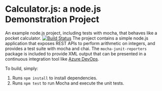 Calculator.js: a node.js Demonstration Project
==============================================
An example node.js project, including tests with mocha, that behaves like
a pocket calculator.
[![Build Status](https://rakeshdhore.visualstudio.com/github-integration/_apis/build/status/Rakesh2880.calculator?branchName=propose-change)](https://rakeshdhore.visualstudio.com/github-integration/_build/latest?definitionId=15&branchName=propose-change)
The project contains a simple node.js application that exposes REST APIs
to perform arithmetic on integers, and provides a test suite with mocha
and chai.  The `mocha-junit-reporters` package is included to provide XML
output that can be presented in a continuous integration tool like
[Azure DevOps](https://azure.com/devops).

To build, simply:

1. Runs `npm install` to install dependencies.
2. Runs `npm test` to run Mocha and execute the unit tests.

